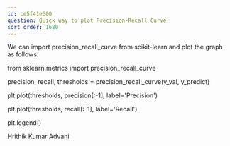 ```yaml
---
id: ce5f41e600
question: Quick way to plot Precision-Recall Curve
sort_order: 1680
---
```


We can import precision_recall_curve from scikit-learn and plot the graph as follows:

from sklearn.metrics import precision_recall_curve

precision, recall, thresholds = precision_recall_curve(y_val, y_predict)

plt.plot(thresholds, precision[:-1], label='Precision')

plt.plot(thresholds, recall[:-1], label='Recall')

plt.legend()

Hrithik Kumar Advani

